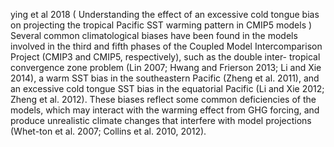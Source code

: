 ying et al 2018 ( Understanding the effect of an excessive cold tongue bias on projecting the tropical Pacific SST warming pattern in CMIP5 models )
Several common climatological biases have been found in the models involved in the third and fifth phases of the Coupled Model Intercomparison Project (CMIP3 and CMIP5, respectively), such as the double inter- tropical convergence zone problem (Lin 2007; Hwang and Frierson 2013; Li and Xie 2014), a warm SST bias in the southeastern Pacific (Zheng et al. 2011), and an excessive cold tongue SST bias in the equatorial Pacific (Li and Xie 2012; Zheng et al. 2012). These biases reflect some common deficiencies of the models, which may interact with the warming effect from GHG forcing, and produce unrealistic climate changes that interfere with model projections (Whet-ton et al. 2007; Collins et al. 2010, 2012).
